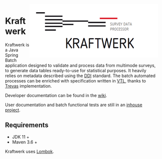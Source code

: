 <img align="right" src="logo/kraftwerk-logo.png" alt="Kraftwerk logo"/>

# Kraftwerk

Kraftwerk is a Java Spring Batch application designed to validate and process data from multimode surveys, to generate data tables ready-to-use for statistical purposes.
It heavily relies on metadata described using the [DDI](http://ddialliance.org) standard.
The batch automated processes can be enriched with specification written in [VTL](https://sdmx.org/?page_id=5096), thanks to [Trevas](https://github.com/InseeFr/Trevas) implementation.

Developer documentation can be found in the [wiki](https://github.com/InseeFr/Kraftwerk/wiki).

User documentation and batch functional tests are still in an [inhouse project](https://gitlab.insee.fr/sic/service-agregation-echange-de-donnees/kraftwerk).

## Requirements

* JDK 11 +
* Maven 3.6 +

Kraftwerk uses [Lombok](https://projectlombok.org/).
